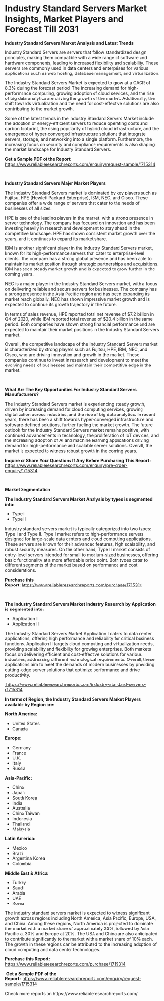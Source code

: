 <p><h1>Industry Standard Servers Market Insights, Market Players and Forecast Till 2031</h1></p><p><strong>Industry Standard Servers Market Analysis and Latest Trends</strong></p>
<p><p>Industry Standard Servers are servers that follow standardized design principles, making them compatible with a wide range of software and hardware components, leading to increased flexibility and scalability. These servers are commonly used in data centers and enterprises for various applications such as web hosting, database management, and virtualization.</p><p>The Industry Standard Servers Market is expected to grow at a CAGR of 8.3% during the forecast period. The increasing demand for high-performance computing, growing adoption of cloud services, and the rise of big data analytics are driving the growth of the market. Additionally, the shift towards virtualization and the need for cost-effective solutions are also contributing to the market growth.</p><p>Some of the latest trends in the Industry Standard Servers Market include the adoption of energy-efficient servers to reduce operating costs and carbon footprint, the rising popularity of hybrid cloud infrastructure, and the emergence of hyper-converged infrastructure solutions that integrate servers, storage, and networking into a single platform. Furthermore, the increasing focus on security and compliance requirements is also shaping the market landscape for Industry Standard Servers.</p></p>
<p><strong>Get a Sample PDF of the Report:&nbsp;</strong> <a href="https://www.reliableresearchreports.com/enquiry/request-sample/1715314">https://www.reliableresearchreports.com/enquiry/request-sample/1715314</a></p>
<p>&nbsp;</p>
<p><strong>Industry Standard Servers Major Market Players</strong></p>
<p><p>The Industry Standard Servers market is dominated by key players such as Fujitsu, HPE (Hewlett Packard Enterprise), IBM, NEC, and Cisco. These companies offer a wide range of servers that cater to the needs of businesses of all sizes.</p><p>HPE is one of the leading players in the market, with a strong presence in server technology. The company has focused on innovation and has been investing heavily in research and development to stay ahead in the competitive landscape. HPE has shown consistent market growth over the years, and it continues to expand its market share.</p><p>IBM is another significant player in the Industry Standard Servers market, known for its high-performance servers that cater to enterprise-level clients. The company has a strong global presence and has been able to maintain its market position through strategic partnerships and acquisitions. IBM has seen steady market growth and is expected to grow further in the coming years.</p><p>NEC is a major player in the Industry Standard Servers market, with a focus on delivering reliable and secure servers for businesses. The company has a strong presence in the Asia Pacific region and has been expanding its market reach globally. NEC has shown impressive market growth and is expected to continue its growth trajectory in the future.</p><p>In terms of sales revenue, HPE reported total net revenue of $7.2 billion in Q4 of 2020, while IBM reported total revenue of $20.4 billion in the same period. Both companies have shown strong financial performance and are expected to maintain their market positions in the Industry Standard Servers market.</p><p>Overall, the competitive landscape of the Industry Standard Servers market is characterized by strong players such as Fujitsu, HPE, IBM, NEC, and Cisco, who are driving innovation and growth in the market. These companies continue to invest in research and development to meet the evolving needs of businesses and maintain their competitive edge in the market.</p></p>
<p>&nbsp;</p>
<p><strong>What Are The Key Opportunities For Industry Standard Servers Manufacturers?</strong></p>
<p><p>The Industry Standard Servers market is experiencing steady growth, driven by increasing demand for cloud computing services, growing digitalization across industries, and the rise of big data analytics. In recent years, there has been a shift towards hyper-converged infrastructure and software-defined solutions, further fueling the market growth. The future outlook for the Industry Standard Servers market remains positive, with continued advancements in technology, the proliferation of IoT devices, and the increasing adoption of AI and machine learning applications driving demand for high-performance and scalable server solutions. Overall, the market is expected to witness robust growth in the coming years.</p></p>
<p><strong>Inquire or Share Your Questions If Any Before Purchasing This Report:</strong> <a href="https://www.reliableresearchreports.com/enquiry/pre-order-enquiry/1715314">https://www.reliableresearchreports.com/enquiry/pre-order-enquiry/1715314</a></p>
<p>&nbsp;</p>
<p><strong>Market Segmentation</strong></p>
<p><strong>The Industry Standard Servers Market Analysis by types is segmented into:</strong></p>
<p><ul><li>Type I</li><li>Type II</li></ul></p>
<p><p>Industry standard servers market is typically categorized into two types: Type I and Type II. Type I market refers to high-performance servers designed for large-scale data centers and cloud computing applications. These servers are known for their advanced features, high scalability, and robust security measures. On the other hand, Type II market consists of entry-level servers intended for small to medium-sized businesses, offering basic functionality at a more affordable price point. Both types cater to different segments of the market based on performance and cost considerations.</p></p>
<p><strong>Purchase this Report:&nbsp;</strong><a href="https://www.reliableresearchreports.com/purchase/1715314">https://www.reliableresearchreports.com/purchase/1715314</a></p>
<p>&nbsp;</p>
<p><strong>The Industry Standard Servers Market Industry Research by Application is segmented into:</strong></p>
<p><ul><li>Application I</li><li>Application II</li></ul></p>
<p><p>The Industry Standard Servers Market Application I caters to data center applications, offering high performance and reliability for critical business functions. Application II targets cloud computing and virtualization needs, providing scalability and flexibility for growing enterprises. Both markets focus on delivering efficient and cost-effective solutions for various industries, addressing different technological requirements. Overall, these applications aim to meet the demands of modern businesses by providing cutting-edge server solutions that optimize performance and drive productivity.</p></p>
<p><a href="https://www.reliableresearchreports.com/industry-standard-servers-r1715314">&nbsp;https://www.reliableresearchreports.com/industry-standard-servers-r1715314</a></p>
<p><strong>In terms of Region, the Industry Standard Servers Market Players available by Region are:</strong></p>
<p>
    <p> <strong> North America: </strong>
        <ul>
            <li>United States</li>
            <li>Canada</li>
        </ul>
        </p> 
    <p> <strong> Europe: </strong>
        <ul>
            <li>Germany</li>
            <li>France</li>
            <li>U.K.</li>
            <li>Italy</li>
            <li>Russia</li>
        </ul>
        </p> 
    <p> <strong> Asia-Pacific: </strong>
        <ul>
            <li>China</li>
            <li>Japan</li>
            <li>South Korea</li>
            <li>India</li>
            <li>Australia</li>
            <li>China Taiwan</li>
            <li>Indonesia</li>
            <li>Thailand</li>
            <li>Malaysia</li>
        </ul>
        </p> 
    <p> <strong> Latin America: </strong>
        <ul>
            <li>Mexico</li>
            <li>Brazil</li>
            <li>Argentina Korea</li>
            <li>Colombia</li>
        </ul>
        </p> 
    <p> <strong> Middle East & Africa: </strong>
        <ul>
            <li>Turkey</li>
            <li>Saudi</li>
            <li>Arabia</li>
            <li>UAE</li>
            <li>Korea</li>
        </ul>
    </p>
    </p>
<p><p>The industry standard servers market is expected to witness significant growth across regions including North America, Asia Pacific, Europe, USA, and China. Among these regions, North America is projected to dominate the market with a market share of approximately 35%, followed by Asia Pacific at 30% and Europe at 20%. The USA and China are also anticipated to contribute significantly to the market with a market share of 10% each. The growth in these regions can be attributed to the increasing adoption of cloud computing and data center technologies.</p></p>
<p><strong>Purchase this Report: </strong><a href="https://www.reliableresearchreports.com/purchase/1715314">https://www.reliableresearchreports.com/purchase/1715314</a></p>
<p>&nbsp;<strong>Get a Sample PDF of the Report:&nbsp;&nbsp;</strong><a href="https://www.reliableresearchreports.com/enquiry/request-sample/1715314">https://www.reliableresearchreports.com/enquiry/request-sample/1715314</a></p>
<p><strong></strong></p>
<p>Check more reports on https://www.reliableresearchreports.com/</p>